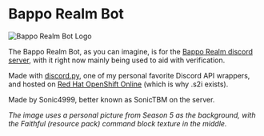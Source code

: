 # Bappo Realm Bot

![Bappo Realm Bot Logo](https://cdn.discordapp.com/avatars/618993974048194560/73901c95dd92c92589e84fbb425040c8.png?size=256)

The Bappo Realm Bot, as you can imagine, is for the [Bappo Realm discord server](https://discord.gg/Aqpz3Nv "The Discord Server"), with it right now mainly being used to aid with verification.

Made with [discord.py](https://github.com/Rapptz/discord.py "Github link"), one of my personal favorite Discord API wrappers, and hosted on [Red Hat OpenShift Online](https://www.openshift.com/ "OpenShift Website") (which is why .s2i exists).

Made by Sonic4999, better known as SonicTBM on the server.

*The image uses a personal picture from Season 5 as the background, with the Faithful (resource pack) command block texture in the middle.*
